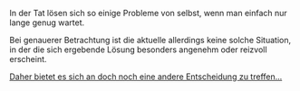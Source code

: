 In der Tat lösen sich so einige Probleme von selbst, wenn man einfach nur lange genug wartet.

Bei genauerer Betrachtung ist die aktuelle allerdings keine solche Situation, in der die sich 
ergebende Lösung besonders angenehm oder reizvoll erscheint. 

[Daher bietet es sich an doch noch eine andere Entscheidung zu treffen...](../ruderboot.md)